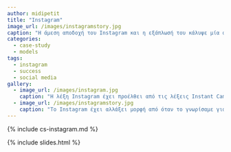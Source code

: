 ```yaml
---
author: midipetit
title: "Instagram"
image_url: /images/instagramstory.jpg
caption: "Η άμεση αποδοχή του Instagram και η εξάπλωσή του κάλυψε μία ανάγκη των χρηστών να βλέπουν πολλές φωτογραφίες χωρίς να χρειαστεί να διαβάζουν μεγάλα κείμενα. Πολλοί έχουν παραδεχτεί ότι το Instagram είναι η πρώτη εφαρμογή που θα ανοίξουν το πρωί και η τελευταία το βράδυ, κάτι που μας δείχνει πόσο έχει επηρεάσει τον κόσμο και πόσο σημαντικό έχει γίνει μέσα στη μέρα. "
categories:
  - case-study
  - models
tags:
  - instagram
  - success
  - social media
gallery:
  - image_url: /images/instagram.jpg
    caption: "H λέξη Instagram έχει προέλθει από τις λέξεις Instant Camera και Telegram."
  - image_url: /images/instagramstory.jpg
    caption: "Το Instagram έχει αλλάξει μορφή από όταν το γνωρίσαμε για πρώτη φορά προσθέτοντας αρκετά νέα χαρακτηριστικά για τους χρήστες του. Μία σημαντική προσθήκη είναι τα stories, όπου δίνεται πλέον η δυνατότητα στους χρήστες να ανεβάζουν φωτογραφίες ή βίντεο τα οποία έχουν διάρκεια 24 ώρες"
---
```


{% include cs-instagram.md %}

{% include slides.html %}
